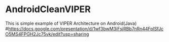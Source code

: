 # AndroidCleanVIPER
This is simple example of VIPER Architecture on Android(Java) 
#https://docs.google.com/presentation/d/1wf3bwM3iFsjRBb7nRn44FplSfJcO5MS4FPGH2Jc75vk/edit?usp=sharing
